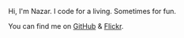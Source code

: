Hi, I'm Nazar. I code for a living. Sometimes for fun.

You can find me on [GitHub](https://github.com/nkanaev) & [Flickr](https://flickr.com/people/nkanaev).
